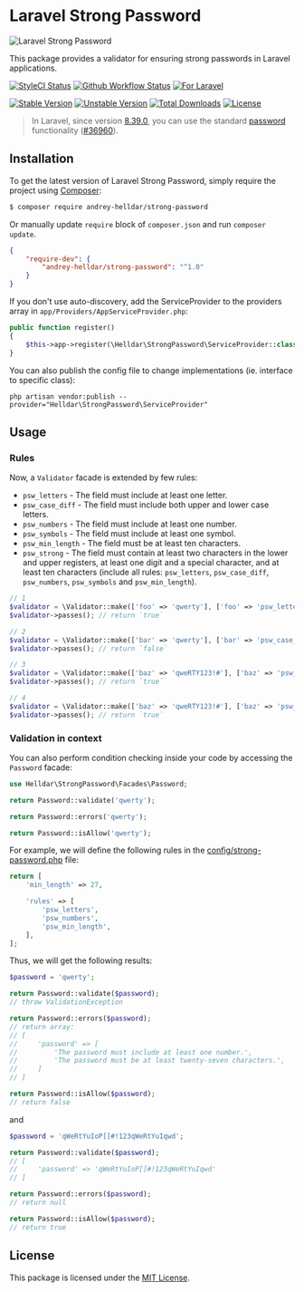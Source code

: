 # Laravel Strong Password

<img src="https://preview.dragon-code.pro/TheDragonCode/strong-password.svg?brand=laravel" alt="Laravel Strong Password"/>

This package provides a validator for ensuring strong passwords in Laravel applications.

[![StyleCI Status][badge_styleci]][link_styleci]
[![Github Workflow Status][badge_build]][link_build]
[![For Laravel][badge_laravel]][link_packagist]

[![Stable Version][badge_stable]][link_packagist]
[![Unstable Version][badge_unstable]][link_packagist]
[![Total Downloads][badge_downloads]][link_packagist]
[![License][badge_license]][link_license]


> In Laravel, since version [8.39.0](https://github.com/laravel/framework/releases/tag/v8.39.0), you can use the standard [password](https://laravel.com/docs/validation#validating-passwords) functionality ([#36960](https://github.com/laravel/framework/pull/36960)).

## Installation

To get the latest version of Laravel Strong Password, simply require the project using [Composer](https://getcomposer.org):

```bash
$ composer require andrey-helldar/strong-password
```

Or manually update `require` block of `composer.json` and run `composer update`.

```json
{
    "require-dev": {
        "andrey-helldar/strong-password": "^1.0"
    }
}
```

If you don't use auto-discovery, add the ServiceProvider to the providers array in `app/Providers/AppServiceProvider.php`:

```php
public function register()
{
    $this->app->register(\Helldar\StrongPassword\ServiceProvider::class);
}
```

You can also publish the config file to change implementations (ie. interface to specific class):

```
php artisan vendor:publish --provider="Helldar\StrongPassword\ServiceProvider"
```

## Usage

### Rules

Now, a `Validator` facade is extended by few rules:

* `psw_letters` - The field must include at least one letter.
* `psw_case_diff` - The field must include both upper and lower case letters.
* `psw_numbers` - The field must include at least one number.
* `psw_symbols` - The field must include at least one symbol.
* `psw_min_length` - The field must be at least ten characters.
* `psw_strong` - The field must contain at least two characters in the lower and upper registers, at least one digit and a special character, and at least ten
  characters (include all rules: `psw_letters`, `psw_case_diff`, `psw_numbers`, `psw_symbols` and `psw_min_length`).

```php
// 1
$validator = \Validator::make(['foo' => 'qwerty'], ['foo' => 'psw_letters']);
$validator->passes(); // return `true`

// 2
$validator = \Validator::make(['bar' => 'qwerty'], ['bar' => 'psw_case_diff']);
$validator->passes(); // return `false`

// 3
$validator = \Validator::make(['baz' => 'qweRTY123!#'], ['baz' => 'psw_strong']);
$validator->passes(); // return `true`

// 4
$validator = \Validator::make(['baz' => 'qweRTY123!#'], ['baz' => 'psw_letters|psw_min_length']);
$validator->passes(); // return `true`
```

### Validation in context

You can also perform condition checking inside your code by accessing the `Password` facade:

```php
use Helldar\StrongPassword\Facades\Password;

return Password::validate('qwerty');

return Password::errors('qwerty');

return Password::isAllow('qwerty');
```

For example, we will define the following rules in the [config/strong-password.php](config/strong-password.php) file:

```php
return [
    'min_length' => 27,

    'rules' => [
        'psw_letters',
        'psw_numbers',
        'psw_min_length',
    ],
];
```

Thus, we will get the following results:

```php
$password = 'qwerty';

return Password::validate($password);
// throw ValidationException

return Password::errors($password);
// return array:
// [
//     'password' => [
//         'The password must include at least one number.',
//         'The password must be at least twenty-seven characters.',
//     ]
// ]

return Password::isAllow($password);
// return false
```

and

```php
$password = 'qWeRtYuIoP[]#!123qWeRtYuIqwd';

return Password::validate($password);
// [
//     'password' => 'qWeRtYuIoP[]#!123qWeRtYuIqwd'
// ]

return Password::errors($password);
// return null

return Password::isAllow($password);
// return true
```

## License

This package is licensed under the [MIT License](LICENSE).

[badge_styleci]:    https://styleci.io/repos/130698068/shield

[badge_build]:      https://img.shields.io/github/workflow/status/andrey-helldar/strong-password/phpunit?style=flat-square

[badge_laravel]:    https://img.shields.io/badge/Laravel-5.5+%20%7C%206.x%20%7C%207.x%20%7C%208.x-orange.svg?style=flat-square

[badge_stable]:     https://img.shields.io/github/v/release/andrey-helldar/strong-password?label=stable&style=flat-square

[badge_unstable]:   https://img.shields.io/badge/unstable-dev--master-orange?style=flat-square

[badge_downloads]:  https://img.shields.io/packagist/dt/andrey-helldar/strong-password.svg?style=flat-square

[badge_license]:    https://img.shields.io/packagist/l/andrey-helldar/strong-password.svg?style=flat-square

[link_styleci]:     https://github.styleci.io/repos/184076269

[link_build]:       https://github.com/andrey-helldar/strong-password/actions

[link_packagist]:   https://packagist.org/packages/andrey-helldar/strong-password

[link_license]:     LICENSE
